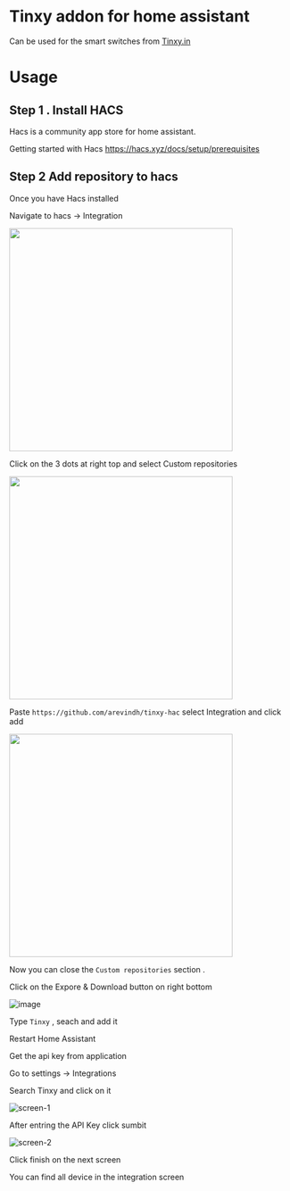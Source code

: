 # Tinxy addon for home assistant


Can be used for the smart switches from [Tinxy.in](https://tinxy.in/)

# Usage 


## Step 1 . Install HACS

Hacs is a community app store for home assistant.

Getting started with Hacs https://hacs.xyz/docs/setup/prerequisites

## Step 2 Add repository to hacs 

Once you have Hacs installed 

Navigate to hacs -> Integration 

<img src="https://user-images.githubusercontent.com/693151/220521463-ff3b6de5-0abd-4f15-81cb-0a4663e3991a.png" width="400"/>

Click on the 3 dots at right top and select Custom repositories 

<img src="https://user-images.githubusercontent.com/693151/693151/220521867-dbd45e52-2e9a-4426-83d7-cefb2d3f8fd8.png" width="400"/>

Paste `https://github.com/arevindh/tinxy-hac` select Integration and click add 

<img src="https://user-images.githubusercontent.com/693151/220522068-aeb2423a-5d78-4318-a181-1037b2299a7b.png" width="400"/>

Now you can close the `Custom repositories` section .

Click on the Expore & Download button on right bottom 

![image](https://user-images.githubusercontent.com/693151/220522243-48b85c0f-59ff-45f6-b664-37157eb1ec15.png)


Type `Tinxy` , seach and add it 

Restart Home Assistant

Get the api key from application 

Go to settings -> Integrations 

Search Tinxy and click on it 

![screen-1](https://user-images.githubusercontent.com/693151/220121949-4f48a2ad-bae5-42e9-9167-b6bc8f524251.png)


After entring the API Key click sumbit

![screen-2](https://user-images.githubusercontent.com/693151/220121597-624f3abf-2d28-4ca9-8764-0fb9e819e138.png)


Click finish on the next screen


You can find all device in the integration screen

